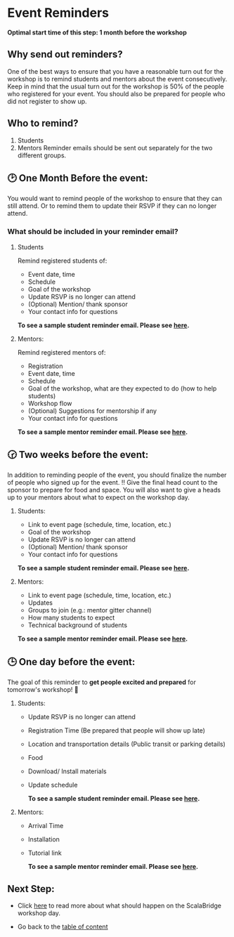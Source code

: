 # Event Reminders

**Optimal start time of this step: 1 month before the workshop**


## Why send out reminders?
One of the best ways to ensure that you have a reasonable turn out for the workshop is to remind students and mentors about the event consecutively. Keep in mind that the usual turn out for the workshop is 50% of the people who registered for your event. You should also be prepared for people who did not register to show up.


## Who to remind?
1. Students
2. Mentors
Reminder emails should be sent out separately for the two different groups.


## :clock2: One Month Before the event:
You would want to remind people of the workshop to ensure that they can still attend. Or to remind them to update their RSVP if they can no longer attend.

### What should be included in your reminder email?
1. Students
   
   Remind registered students of: 
   - Event date, time
   - Schedule
   - Goal of the workshop
   - Update RSVP is no longer can attend
   - (Optional) Mention/ thank sponsor
   - Your contact info for questions
   
   **To see a sample student reminder email. Please see [here](../sample-emails/reminder-students-one-month.md).**

2. Mentors:

   Remind registered mentors of:
   - Registration
   - Event date, time
   - Schedule
   - Goal of the workshop, what are they expected to do (how to help students)
   - Workshop flow
   - (Optional) Suggestions for mentorship if any
   - Your contact info for questions 


   **To see a sample mentor reminder email. Please see [here](../sample-emails/reminder-mentors-one-month.md).**


## :clock230: Two weeks before the event:
In addition to reminding people of the event, you should finalize the number of people who signed up for the event. :bangbang: Give the final head count to the sponsor to prepare for food and space.
You will also want to give a heads up to your mentors about what to expect on the workshop day.


1. Students:
   - Link to event page (schedule, time, location, etc.)
   - Goal of the workshop
   - Update RSVP is no longer can attend
   - (Optional) Mention/ thank sponsor
   - Your contact info for questions
   
   **To see a sample student reminder email. Please see [here](../sample-emails/reminder-students-one-month.md).**

2. Mentors:
   - Link to event page (schedule, time, location, etc.)
   - Updates
   - Groups to join (e.g.: mentor gitter channel)
   - How many students to expect
   - Technical background of students
   
   **To see a sample mentor reminder email. Please see [here](../sample-emails/reminder-mentors-two-weeks.md).**



## :clock3:  One day before the event:
The goal of this reminder to **get people excited and prepared** for tomorrow's workshop! :raised_hands:

1. Students:
   - Update RSVP is no longer can attend
   - Registration Time (Be prepared that people will show up late)
   - Location and transportation details (Public transit or parking details)
   - Food
   - Download/ Install materials
   - Update schedule

      **To see a sample student reminder email. Please see [here](../sample-emails/reminder-students-day-before.md).**


2. Mentors:
   - Arrival Time
   - Installation
   - Tutorial link
   
      **To see a sample mentor reminder email. Please see [here](../sample-emails/reminder-mentors-day-before.md).**


## Next Step:
- Click [here](./workshop-day.md) to read more about what should happen on the ScalaBridge workshop day.

- Go back to the [table of content](../README.md)